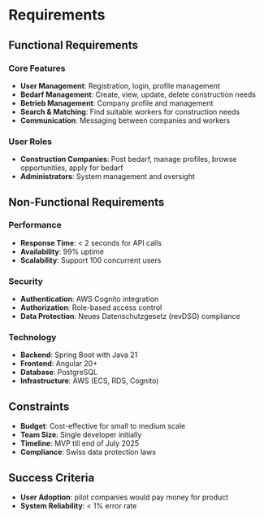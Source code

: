 # Requirements

## Functional Requirements

### Core Features
- **User Management**: Registration, login, profile management
- **Bedarf Management**: Create, view, update, delete construction needs
- **Betrieb Management**: Company profile and management
- **Search & Matching**: Find suitable workers for construction needs
- **Communication**: Messaging between companies and workers

### User Roles
- **Construction Companies**: Post bedarf, manage profiles, browse opportunities, apply for bedarf
- **Administrators**: System management and oversight

## Non-Functional Requirements

### Performance
- **Response Time**: < 2 seconds for API calls
- **Availability**: 99% uptime
- **Scalability**: Support 100 concurrent users

### Security
- **Authentication**: AWS Cognito integration
- **Authorization**: Role-based access control
- **Data Protection**: Neues Datenschutzgesetz (revDSG) compliance

### Technology
- **Backend**: Spring Boot with Java 21
- **Frontend**: Angular 20+
- **Database**: PostgreSQL
- **Infrastructure**: AWS (ECS, RDS, Cognito)

## Constraints
- **Budget**: Cost-effective for small to medium scale
- **Team Size**: Single developer initially
- **Timeline**: MVP till end of July 2025
- **Compliance**: Swiss data protection laws

## Success Criteria
- **User Adoption**: pilot companies would pay money for product
- **System Reliability**: < 1% error rate
